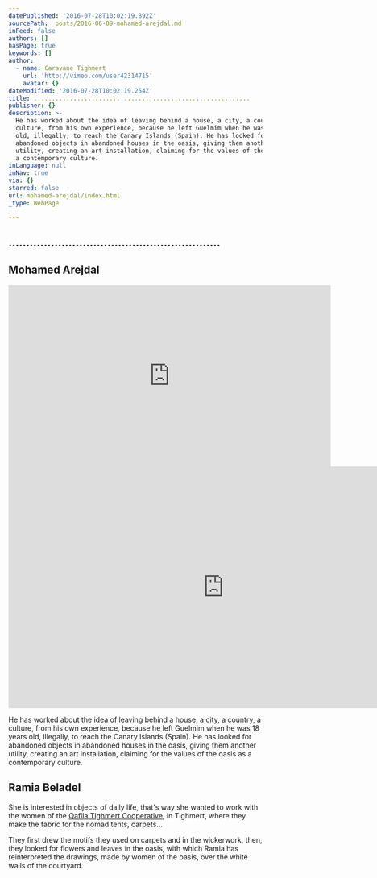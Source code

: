 ```yaml
---
datePublished: '2016-07-28T10:02:19.892Z'
sourcePath: _posts/2016-06-09-mohamed-arejdal.md
inFeed: false
authors: []
hasPage: true
keywords: []
author:
  - name: Caravane Tighmert
    url: 'http://vimeo.com/user42314715'
    avatar: {}
dateModified: '2016-07-28T10:02:19.254Z'
title: ............................................................
publisher: {}
description: >-
  He has worked about the idea of leaving behind a house, a city, a country, a
  culture, from his own experience, because he left Guelmim when he was 18 years
  old, illegally, to reach the Canary Islands (Spain). He has looked for
  abandoned objects in abandoned houses in the oasis, giving them another
  utility, creating an art installation, claiming for the values of the oasis as
  a contemporary culture.
inLanguage: null
inNav: true
via: {}
starred: false
url: mohamed-arejdal/index.html
_type: WebPage

---
```

## ............................................................

## Mohamed Arejdal

<iframe src="https://cdn.embedly.com/widgets/media.html?src=https%3A%2F%2Fplayer.vimeo.com%2Fvideo%2F134927467&amp;url=https%3A%2F%2Fvimeo.com%2F134927467&amp;image=http%3A%2F%2Fi.vimeocdn.com%2Fvideo%2F528637571_640.jpg&amp;key=b7d04c9b404c499eba89ee7072e1c4f7&amp;type=text%2Fhtml&amp;schema=vimeo" width="640" height="360" scrolling="no" frameborder="0" allowfullscreen="" style=""></iframe>

<iframe src="https://cdn.embedly.com/widgets/media.html?src=https%3A%2F%2Fwww.youtube.com%2Fembed%2FH5idbCLRyNk%3Ffeature%3Doembed&amp;url=http%3A%2F%2Fwww.youtube.com%2Fwatch%3Fv%3DH5idbCLRyNk&amp;image=https%3A%2F%2Fi.ytimg.com%2Fvi%2FH5idbCLRyNk%2Fhqdefault.jpg&amp;key=b7d04c9b404c499eba89ee7072e1c4f7&amp;type=text%2Fhtml&amp;schema=youtube" width="854" height="480" scrolling="no" frameborder="0" allowfullscreen="" style=""></iframe>

He has worked about the idea of leaving behind a house, a city, a country, a culture, from his own experience, because he left Guelmim when he was 18 years old, illegally, to reach the Canary Islands (Spain). He has looked for abandoned objects in abandoned houses in the oasis, giving them another utility, creating an art installation, claiming for the values of the oasis as a contemporary culture.

## Ramia Beladel

She is interested in objects of daily life, that's way she wanted to work with the women of the [Qafila Tighmert Cooperative][0], in Tighmert, where they make the fabric for the nomad tents, carpets...

They first drew the motifs they used on carpets and in the wickerwork, then, they looked for flowers and leaves in the oasis, with which Ramia has reinterpreted the drawings, made by women of the oasis, over the white walls of the courtyard.

[0]: http://www.qafilate.com/